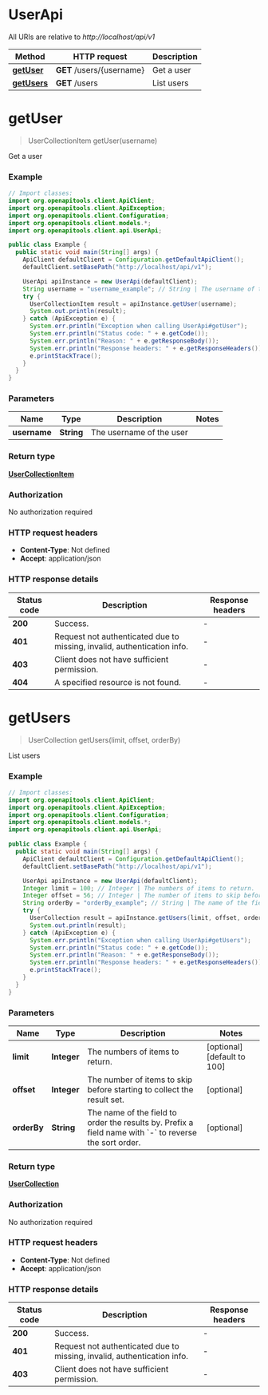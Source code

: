 # UserApi

All URIs are relative to *http://localhost/api/v1*

Method | HTTP request | Description
------------- | ------------- | -------------
[**getUser**](UserApi.md#getUser) | **GET** /users/{username} | Get a user
[**getUsers**](UserApi.md#getUsers) | **GET** /users | List users


<a name="getUser"></a>
# **getUser**
> UserCollectionItem getUser(username)

Get a user

### Example
```java
// Import classes:
import org.openapitools.client.ApiClient;
import org.openapitools.client.ApiException;
import org.openapitools.client.Configuration;
import org.openapitools.client.models.*;
import org.openapitools.client.api.UserApi;

public class Example {
  public static void main(String[] args) {
    ApiClient defaultClient = Configuration.getDefaultApiClient();
    defaultClient.setBasePath("http://localhost/api/v1");

    UserApi apiInstance = new UserApi(defaultClient);
    String username = "username_example"; // String | The username of the user
    try {
      UserCollectionItem result = apiInstance.getUser(username);
      System.out.println(result);
    } catch (ApiException e) {
      System.err.println("Exception when calling UserApi#getUser");
      System.err.println("Status code: " + e.getCode());
      System.err.println("Reason: " + e.getResponseBody());
      System.err.println("Response headers: " + e.getResponseHeaders());
      e.printStackTrace();
    }
  }
}
```

### Parameters

Name | Type | Description  | Notes
------------- | ------------- | ------------- | -------------
 **username** | **String**| The username of the user |

### Return type

[**UserCollectionItem**](UserCollectionItem.md)

### Authorization

No authorization required

### HTTP request headers

 - **Content-Type**: Not defined
 - **Accept**: application/json

### HTTP response details
| Status code | Description | Response headers |
|-------------|-------------|------------------|
**200** | Success. |  -  |
**401** | Request not authenticated due to missing, invalid, authentication info. |  -  |
**403** | Client does not have sufficient permission. |  -  |
**404** | A specified resource is not found. |  -  |

<a name="getUsers"></a>
# **getUsers**
> UserCollection getUsers(limit, offset, orderBy)

List users

### Example
```java
// Import classes:
import org.openapitools.client.ApiClient;
import org.openapitools.client.ApiException;
import org.openapitools.client.Configuration;
import org.openapitools.client.models.*;
import org.openapitools.client.api.UserApi;

public class Example {
  public static void main(String[] args) {
    ApiClient defaultClient = Configuration.getDefaultApiClient();
    defaultClient.setBasePath("http://localhost/api/v1");

    UserApi apiInstance = new UserApi(defaultClient);
    Integer limit = 100; // Integer | The numbers of items to return.
    Integer offset = 56; // Integer | The number of items to skip before starting to collect the result set.
    String orderBy = "orderBy_example"; // String | The name of the field to order the results by. Prefix a field name with `-` to reverse the sort order. 
    try {
      UserCollection result = apiInstance.getUsers(limit, offset, orderBy);
      System.out.println(result);
    } catch (ApiException e) {
      System.err.println("Exception when calling UserApi#getUsers");
      System.err.println("Status code: " + e.getCode());
      System.err.println("Reason: " + e.getResponseBody());
      System.err.println("Response headers: " + e.getResponseHeaders());
      e.printStackTrace();
    }
  }
}
```

### Parameters

Name | Type | Description  | Notes
------------- | ------------- | ------------- | -------------
 **limit** | **Integer**| The numbers of items to return. | [optional] [default to 100]
 **offset** | **Integer**| The number of items to skip before starting to collect the result set. | [optional]
 **orderBy** | **String**| The name of the field to order the results by. Prefix a field name with &#x60;-&#x60; to reverse the sort order.  | [optional]

### Return type

[**UserCollection**](UserCollection.md)

### Authorization

No authorization required

### HTTP request headers

 - **Content-Type**: Not defined
 - **Accept**: application/json

### HTTP response details
| Status code | Description | Response headers |
|-------------|-------------|------------------|
**200** | Success. |  -  |
**401** | Request not authenticated due to missing, invalid, authentication info. |  -  |
**403** | Client does not have sufficient permission. |  -  |

